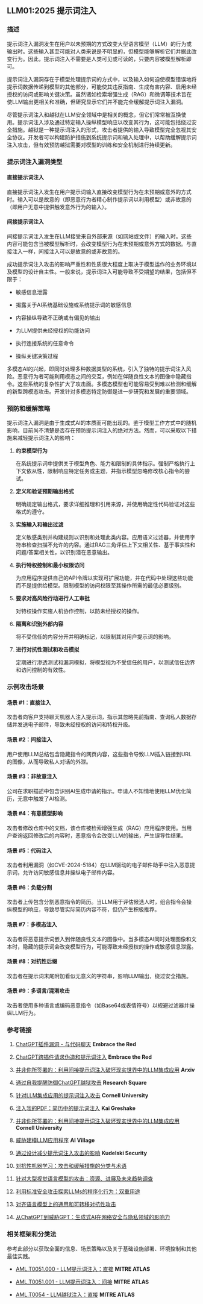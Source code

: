 ## LLM01:2025 提示词注入

### 描述

提示词注入漏洞发生在用户以未预期的方式改变大型语言模型（LLM）的行为或输出时。这些输入甚至可能对人类来说是不明显的，但模型能够解析它们并据此改变行为。因此，提示词注入不需要是人类可见或可读的，只要内容被模型解析即可。

提示词注入漏洞存在于模型处理提示词的方式中，以及输入如何迫使模型错误地将提示词数据传递到模型的其他部分，可能使其违反指南、生成有害内容、启用未经授权的访问或影响关键决策。虽然诸如检索增强生成（RAG）和微调等技术旨在使LLM输出更相关和准确，但研究显示它们并不能完全缓解提示词注入漏洞。

尽管提示词注入和越狱在LLM安全领域中是相关的概念，但它们常常被互换使用。提示词注入涉及通过特定输入操纵模型响应以改变其行为，这可能包括绕过安全措施。越狱是一种提示词注入的形式，攻击者提供的输入导致模型完全忽视其安全协议。开发者可以构建防护措施到系统提示词和输入处理中，以帮助缓解提示词注入攻击，但有效预防越狱需要对模型的训练和安全机制进行持续更新。

### 提示词注入漏洞类型

#### 直接提示词注入

直接提示词注入发生在用户提示词输入直接改变模型行为在未预期或意外的方式时。输入可以是故意的（即恶意行为者精心制作提示词以利用模型）或非故意的（即用户无意中提供触发意外行为的输入）。

#### 间接提示词注入

间接提示词注入发生在LLM接受来自外部来源（如网站或文件）的输入时。这些内容可能包含当被模型解析时，会改变模型行为在未预期或意外方式的数据。与直接注入一样，间接注入可以是故意的或非故意的。

成功提示词注入攻击的影响严重性和性质很大程度上取决于模型运作的业务环境以及模型的设计自主性。一般来说，提示词注入可能导致不受期望的结果，包括但不限于：

- 敏感信息泄露

- 揭露关于AI系统基础设施或系统提示词的敏感信息

- 内容操纵导致不正确或有偏见的输出

- 为LLM提供未经授权的功能访问

- 执行连接系统的任意命令

- 操纵关键决策过程

多模态AI的兴起，即同时处理多种数据类型的系统，引入了独特的提示词注入风险。恶意行为者可能利用模态之间的交互，例如在伴随良性文本的图像中隐藏指令。这些系统的复杂性扩大了攻击面。多模态模型也可能容易受到难以检测和缓解的新型跨模态攻击。开发针对多模态特定防御是进一步研究和发展的重要领域。

### 预防和缓解策略

提示词注入漏洞是由于生成式AI的本质而可能出现的。鉴于模型工作方式中的随机影响，目前尚不清楚是否存在预防提示词注入的绝对方法。然而，可以采取以下措施来减轻提示词注入的影响：

1. **约束模型行为**

   在系统提示词中提供关于模型角色、能力和限制的具体指示。强制严格执行上下文依从性，限制响应特定任务或主题，并指示模型忽略修改核心指令的尝试。

2. **定义和验证预期输出格式**

   明确规定输出格式，要求详细推理和引用来源，并使用确定性代码验证对这些格式的遵守。

3. **实施输入和输出过滤**

   定义敏感类别并构建规则以识别和处理此类内容。应用语义过滤器，并使用字符串检查扫描不允许的内容。通过RAG三角评估上下文相关性、基于事实性和问题/答案相关性，以识别潜在恶意输出。

4. **执行特权控制和最小权限访问**

   为应用程序提供自己的API令牌以实现可扩展功能，并在代码中处理这些功能而不是提供给模型。限制模型的访问权限至其操作所需的最低必要级别。

5. **要求对高风险行动进行人工审批**

   对特权操作实施人机协作控制，以防未经授权的操作。

6. **隔离和识别外部内容**

   将不受信任的内容分开并明确标记，以限制其对用户提示词的影响。

7. **进行对抗性测试和攻击模拟**

   定期进行渗透测试和漏洞模拟，将模型视为不受信任的用户，以测试信任边界和访问控制的有效性。

### 示例攻击场景

#### 场景 #1：直接注入

攻击者向客户支持聊天机器人注入提示词，指示其忽略先前指南、查询私人数据存储并发送电子邮件，导致未经授权的访问和特权升级。

#### 场景 #2：间接注入

用户使用LLM总结包含隐藏指令的网页内容，这些指令导致LLM插入链接到URL的图像，从而导致私人对话的外泄。

#### 场景 #3：非故意注入

公司在求职描述中包含识别AI生成申请的指示。申请人不知情地使用LLM优化简历，无意中触发了AI检测。

#### 场景 #4：有意模型影响

攻击者修改仓库中的文档，该仓库被检索增强生成（RAG）应用程序使用。当用户查询返回修改后的内容时，恶意指令会改变LLM的输出，产生误导性结果。

#### 场景 #5：代码注入

攻击者利用漏洞（如CVE-2024-5184）在LLM驱动的电子邮件助手中注入恶意提示词，允许访问敏感信息并操纵电子邮件内容。

#### 场景 #6：负载分割

攻击者上传包含分割恶意指令的简历。当LLM用于评估候选人时，组合指令会操纵模型的响应，导致尽管实际简历内容不符，但仍产生积极推荐。

#### 场景 #7：多模态注入

攻击者将恶意提示词嵌入到伴随良性文本的图像中。当多模态AI同时处理图像和文本时，隐藏的提示词会改变模型行为，可能導致未经授权的操作或敏感信息泄露。

#### 场景 #8：对抗性后缀

攻击者在提示词末尾附加看似无意义的字符串，影响LLM输出，绕过安全措施。

#### 场景 #9：多语言/混淆攻击

攻击者使用多种语言或编码恶意指令（如Base64或表情符号）以规避过滤器并操纵LLM行为。

### 参考链接

1. [ChatGPT插件漏洞 - 与代码聊天](https://embracethered.com/blog/posts/2023/chatgpt-plugin-vulns-chat-with-code/) **Embrace the Red**

2. [ChatGPT跨插件请求伪造和提示词注入](https://embracethered.com/blog/posts/2023/chatgpt-cross-plugin-request-forgery-and-prompt-injection./) **Embrace the Red**

3. [并非你所签署的：利用间接提示词注入破坏现实世界中的LLM集成应用](https://arxiv.org/pdf/2302.12173.pdf) **Arxiv**

4. [通过自我提醒防御ChatGPT越狱攻击](https://www.researchsquare.com/article/rs-2873090/v1) **Research Square**

5. [针对LLM集成应用的提示词注入攻击](https://arxiv.org/abs/2306.05499) **Cornell University**

6. [注入我的PDF：简历中的提示词注入](https://kai-greshake.de/posts/inject-my-pdf) **Kai Greshake**

7. [并非你所签署的：利用间接提示词注入破坏现实世界中的LLM集成应用](https://arxiv.org/pdf/2302.12173.pdf) **Cornell University**

8. [威胁建模LLM应用程序](https://aivillage.org/large%20language%20models/threat-modeling-llm/) **AI Village**

9. [通过设计减少提示词注入攻击的影响](https://research.kudelskisecurity.com/2023/05/25/reducing-the-impact-of-prompt-injection-attacks-through-design/) **Kudelski Security**

10. [对抗性机器学习：攻击和缓解措施的分类与术语](https://nvlpubs.nist.gov/nistpubs/ai/NIST.AI.100-2e2023.pdf)

11. [针对大型视觉语言模型的攻击：资源、进展及未来趋势调查](https://arxiv.org/abs/2407.07403)

12. [利用标准安全攻击探索LLMs的程序化行为：双重用途](https://ieeexplore.ieee.org/document/10579515)

13. [对齐语言模型上的通用和可转移对抗性攻击](https://arxiv.org/abs/2307.15043)

14. [从ChatGPT到威胁GPT：生成式AI在网络安全与隐私领域的影响力](https://arxiv.org/abs/2307.00691)

### 相关框架和分类法

参考此部分以获取全面的信息、场景策略以及关于基础设施部署、环境控制和其他最佳实践。

- [AML.T0051.000 - LLM提示词注入：直接](https://atlas.mitre.org/techniques/AML.T0051.000) **MITRE ATLAS**

- [AML.T0051.001 - LLM提示词注入：间接](https://atlas.mitre.org/techniques/AML.T0051.001) **MITRE ATLAS**

- [AML.T0054 - LLM越狱注入：直接](https://atlas.mitre.org/techniques/AML.T0054) **MITRE ATLAS**
